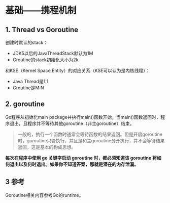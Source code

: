 ﻿# 基础——携程机制 #

## 1. Thread vs Goroutine ##

创建时默认的stack：

* JDK5以后的JavaThreadStack默认为1M
* Groutine的stack初始化大小为2k

和KSE（Kernel Space Entity）的对应关系（KSE可以认为是内核线程）：

* Java Thread是1:1
* Groutine是M:N

## 2. goroutine ##

Go程序从初始化main package并执行main()函数开始，当main()函数返回时，程序退出，且程序并不等待其他goroutine（非主goroutine）结束。

> 一般的，执行一个函数时通常会等待函数的结果返回。但是开启goroutine时，goroutine只管执行，并且是和主goroutine分开执行，并不会等待结果返回，这是基本的构成思想。

**每次在程序中使用 go 关键字启动 goroutine 时，都必须知道该 goroutine 将如何退出以及何时退出。如果你不知道答案，那就是潜在的内存泄漏。**

## 3 参考 ##

Goroutine相关内容参考Go的runtime。